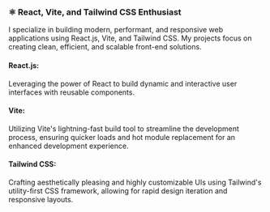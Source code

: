 

### ⚛️ React, Vite, and Tailwind CSS Enthusiast
I specialize in building modern, performant, and responsive web applications using React.js, Vite, and Tailwind CSS. My projects focus on creating clean, efficient, and scalable front-end solutions.

#### React.js:
 Leveraging the power of React to build dynamic and interactive user interfaces with reusable components.
#### Vite: 
Utilizing Vite's lightning-fast build tool to streamline the development process, ensuring quicker loads and hot module replacement for an enhanced development experience.
#### Tailwind CSS: 
Crafting aesthetically pleasing and highly customizable UIs using Tailwind's utility-first CSS framework, allowing for rapid design iteration and responsive layouts.
